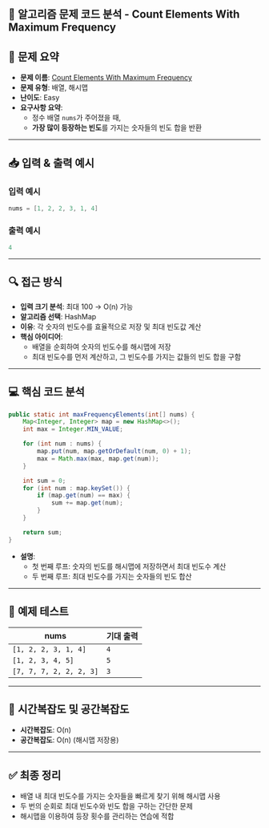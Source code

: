 ## 🧠 알고리즘 문제 코드 분석 - Count Elements With Maximum Frequency

## 📌 문제 요약
- **문제 이름**: [Count Elements With Maximum Frequency](https://leetcode.com/problems/count-elements-with-maximum-frequency/description/)
- **문제 유형**: 배열, 해시맵
- **난이도**: Easy
- **요구사항 요약**:
  - 정수 배열 `nums`가 주어졌을 때,
  - **가장 많이 등장하는 빈도**를 가지는 숫자들의 빈도 합을 반환

---

## 📥 입력 & 출력 예시

### 입력 예시
```java
nums = [1, 2, 2, 3, 1, 4]
```

### 출력 예시
```java
4
```

---

## 🔍 접근 방식

- **입력 크기 분석**: 최대 100 → O(n) 가능
- **알고리즘 선택**: HashMap
- **이유**: 각 숫자의 빈도수를 효율적으로 저장 및 최대 빈도값 계산
- **핵심 아이디어**:
  - 배열을 순회하여 숫자의 빈도수를 해시맵에 저장
  - 최대 빈도수를 먼저 계산하고, 그 빈도수를 가지는 값들의 빈도 합을 구함

---

## 💻 핵심 코드 분석

```java
public static int maxFrequencyElements(int[] nums) {
    Map<Integer, Integer> map = new HashMap<>();
    int max = Integer.MIN_VALUE;

    for (int num : nums) {
        map.put(num, map.getOrDefault(num, 0) + 1);
        max = Math.max(max, map.get(num));
    }

    int sum = 0;
    for (int num : map.keySet()) {
        if (map.get(num) == max) {
            sum += map.get(num);
        }
    }

    return sum;
}
```

- **설명**:
  - 첫 번째 루프: 숫자의 빈도를 해시맵에 저장하면서 최대 빈도수 계산
  - 두 번째 루프: 최대 빈도수를 가지는 숫자들의 빈도 합산

---

## 🧪 예제 테스트

| nums                 | 기대 출력 |
|----------------------|-------------|
| `[1, 2, 2, 3, 1, 4]` | `4`         |
| `[1, 2, 3, 4, 5]`    | `5`         |
| `[7, 7, 7, 2, 2, 2, 3]` | `3`     |

---

## 📝 시간복잡도 및 공간복잡도

- **시간복잡도**: O(n)
- **공간복잡도**: O(n) (해시맵 저장용)

---

## ✅ 최종 정리

- 배열 내 최대 빈도수를 가지는 숫자들을 빠르게 찾기 위해 해시맵 사용
- 두 번의 순회로 최대 빈도수와 빈도 합을 구하는 간단한 문제
- 해시맵을 이용하여 등장 횟수를 관리하는 연습에 적합
